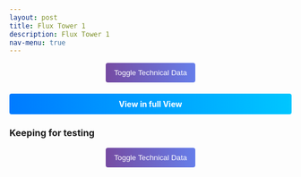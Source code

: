 ```yaml
---
layout: post
title: Flux Tower 1
description: Flux Tower 1
nav-menu: true
---
```


<style>
/* Styling for the Toggle Technical Data button */ 
.collapsible {
    color: white;
    background-image: linear-gradient(to right, #764BA2, #667EEA);
    border: none;
    cursor: pointer;
    padding: 10px 15px;
    border-radius: 4px;
    text-align: center;
    display: block;
    margin: auto;
}
    .container {
    visibility: hidden;
    height: 0;
    display: none;  /* Start as hidden */
    overflow: hidden;  // to ensure the content is hidden when the height is set to 0
}



/* Styling for the View in full View button */
.full-view-button {
    display: block;
    margin: 20px auto; /* centers the button horizontally */
    background-image: linear-gradient(to right, #007BFF, #00C6FF);  /* darker grays */
    color: white;
    border: none;
    cursor: pointer;
    padding: 10px 15px;
    border-radius: 4px;
    text-align: center;
    text-decoration: none; /* Since it will be an anchor tag */
    font-weight: bold; /* Bold text */
}
</style>


<!-- More Technical Data -->
<div class="collapsible-container">
    <button class="collapsible">Toggle Technical Data</button>
    <div class="container">
        <div class="html-object">
            <iframe width="100%" height="800" frameborder="0" scrolling="no" src="longterm_plots/longterm_plotly_fluxtower1.html"></iframe>
            <h4><i>*Simply click your variable of interest!</i></h4>
        </div>
    </div>
</div>


<!-- View in full View Button -->
<a href="https://kesondrakey.github.io/longterm_plots/longterm_plotly_fluxtower1.html" class="full-view-button">View in full View</a>





<!-- More Technical Data -->
<h3>Keeping for testing </h3>
<button class="collapsible">Toggle Technical Data</button> <!-- This button will toggle the content below *currently doesnt work; i want this button the be a gradient blue color with white text -->
 <div class="container">
    <div class="html-object">
      <!-- Here's where you add the iframe to embed the Plotly graph -->
      <iframe width="100%" height="800" frameborder="0" scrolling="no" src="longterm_plots/longterm_plotly_fluxtower1.html">
      </iframe>
          <h4><i>*Simply click your variable of interest!</i></h4>
    </div>
  </div>


</div>

<script>
// Collapsible Functionality
// Collapsible Functionality
var coll = document.getElementsByClassName("collapsible");
for (let i = 0; i < coll.length; i++) {
    coll[i].addEventListener("click", function() {
        this.classList.toggle("active");
        
        // Adjust this part to target the .container inside the .collapsible-container
        var content = this.parentNode.querySelector(".container");

        if (content.style.visibility === "visible" || content.style.visibility === "") {
            content.style.visibility = "hidden";
            content.style.height = "0";  // this will collapse the space taken by the hidden content
        } else {
            content.style.visibility = "visible";
            content.style.height = "auto";  // revert to its original height
        }
    });
}


</script>
